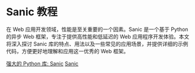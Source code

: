 # Sanic 教程

<show-structure depth="3"/>

在 Web 应用开发领域，性能是至关重要的一个因素。Sanic 是一个基于 Python 的异步 Web 框架，专注于提供高性能和低延迟的 Web 应用程序开发体验。本文将深入探讨 Sanic 库的特点、用法以及一些常见的应用场景，并提供详细的示例代码，方便更好地理解和应用这一优秀的 Web 框架。


<seealso>
<category ref="ref_docs">
    <a href="https://mp.weixin.qq.com/s/MKR8TLcDsI-nokBvDw276Q">强大的 Python 库: Sanic</a>
</category>
<category ref="ref_github">
    <a href="https://github.com/sanic-org/sanic">Sanic</a>
</category>
<category ref="ref_issues">
</category>
<category ref="ref_hf">
</category>
<category ref="ref_ms">
</category>
</seealso>
